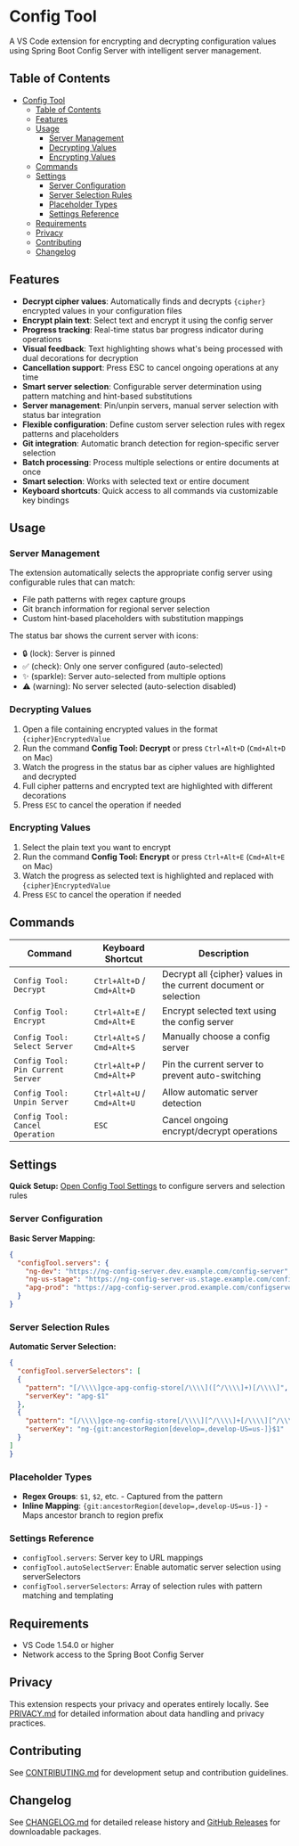 # Config Tool

A VS Code extension for encrypting and decrypting configuration values using Spring Boot Config Server with intelligent server management.

## Table of Contents

- [Config Tool](#config-tool)
  - [Table of Contents](#table-of-contents)
  - [Features](#features)
  - [Usage](#usage)
    - [Server Management](#server-management)
    - [Decrypting Values](#decrypting-values)
    - [Encrypting Values](#encrypting-values)
  - [Commands](#commands)
  - [Settings](#settings)
    - [Server Configuration](#server-configuration)
    - [Server Selection Rules](#server-selection-rules)
    - [Placeholder Types](#placeholder-types)
    - [Settings Reference](#settings-reference)
  - [Requirements](#requirements)
  - [Privacy](#privacy)
  - [Contributing](#contributing)
  - [Changelog](#changelog)

## Features

- **Decrypt cipher values**: Automatically finds and decrypts `{cipher}` encrypted values in your configuration files
- **Encrypt plain text**: Select text and encrypt it using the config server
- **Progress tracking**: Real-time status bar progress indicator during operations
- **Visual feedback**: Text highlighting shows what's being processed with dual decorations for decryption
- **Cancellation support**: Press ESC to cancel ongoing operations at any time
- **Smart server selection**: Configurable server determination using pattern matching and hint-based substitutions
- **Server management**: Pin/unpin servers, manual server selection with status bar integration
- **Flexible configuration**: Define custom server selection rules with regex patterns and placeholders
- **Git integration**: Automatic branch detection for region-specific server selection
- **Batch processing**: Process multiple selections or entire documents at once
- **Smart selection**: Works with selected text or entire document
- **Keyboard shortcuts**: Quick access to all commands via customizable key bindings

## Usage

### Server Management

The extension automatically selects the appropriate config server using configurable rules that can match:
- File path patterns with regex capture groups
- Git branch information for regional server selection
- Custom hint-based placeholders with substitution mappings

The status bar shows the current server with icons:
- 🔒 (lock): Server is pinned
- ✅ (check): Only one server configured (auto-selected)
- ✨ (sparkle): Server auto-selected from multiple options
- ⚠️ (warning): No server selected (auto-selection disabled)

### Decrypting Values

1. Open a file containing encrypted values in the format `{cipher}EncryptedValue`
2. Run the command **Config Tool: Decrypt** or press `Ctrl+Alt+D` (`Cmd+Alt+D` on Mac)
3. Watch the progress in the status bar as cipher values are highlighted and decrypted
4. Full cipher patterns and encrypted text are highlighted with different decorations
5. Press `ESC` to cancel the operation if needed

### Encrypting Values

1. Select the plain text you want to encrypt
2. Run the command **Config Tool: Encrypt** or press `Ctrl+Alt+E` (`Cmd+Alt+E` on Mac)
3. Watch the progress as selected text is highlighted and replaced with `{cipher}EncryptedValue`
4. Press `ESC` to cancel the operation if needed

## Commands

| Command | Keyboard Shortcut | Description |
|---------|-------------------|-------------|
| `Config Tool: Decrypt` | `Ctrl+Alt+D` / `Cmd+Alt+D` | Decrypt all {cipher} values in the current document or selection |
| `Config Tool: Encrypt` | `Ctrl+Alt+E` / `Cmd+Alt+E` | Encrypt selected text using the config server |
| `Config Tool: Select Server` | `Ctrl+Alt+S` / `Cmd+Alt+S` | Manually choose a config server |
| `Config Tool: Pin Current Server` | `Ctrl+Alt+P` / `Cmd+Alt+P` | Pin the current server to prevent auto-switching |
| `Config Tool: Unpin Server` | `Ctrl+Alt+U` / `Cmd+Alt+U` | Allow automatic server detection |
| `Config Tool: Cancel Operation` | `ESC` | Cancel ongoing encrypt/decrypt operations |

## Settings

**Quick Setup:** [Open Config Tool Settings](command:workbench.action.openSettings?%5B%22configTool%22%5D) to configure servers and selection rules

### Server Configuration

**Basic Server Mapping:**
```json
{
  "configTool.servers": {
    "ng-dev": "https://ng-config-server.dev.example.com/config-server",
    "ng-us-stage": "https://ng-config-server-us.stage.example.com/config-server",
    "apg-prod": "https://apg-config-server.prod.example.com/configserver"
  }
}
```

### Server Selection Rules

**Automatic Server Selection:**
```json
{
  "configTool.serverSelectors": [
  {
    "pattern": "[/\\\\]gce-apg-config-store[/\\\\]([^/\\\\]+)[/\\\\]",
    "serverKey": "apg-$1"
  },
  {
    "pattern": "[/\\\\]gce-ng-config-store[/\\\\][^/\\\\]+[/\\\\][^/\\\\]+-(\\w+)\\.ya?ml$",
    "serverKey": "ng-{git:ancestorRegion[develop=,develop-US=us-]}$1"
  }
]
}
```

### Placeholder Types

- **Regex Groups**: `$1`, `$2`, etc. - Captured from the pattern
- **Inline Mapping**: `{git:ancestorRegion[develop=,develop-US=us-]}` - Maps ancestor branch to region prefix

### Settings Reference

- `configTool.servers`: Server key to URL mappings
- `configTool.autoSelectServer`: Enable automatic server selection using serverSelectors
- `configTool.serverSelectors`: Array of selection rules with pattern matching and templating

## Requirements

- VS Code 1.54.0 or higher
- Network access to the Spring Boot Config Server

## Privacy

This extension respects your privacy and operates entirely locally. See [PRIVACY.md](PRIVACY.md) for detailed information about data handling and privacy practices.

## Contributing

See [CONTRIBUTING.md](CONTRIBUTING.md) for development setup and contribution guidelines.

## Changelog

See [CHANGELOG.md](CHANGELOG.md) for detailed release history and [GitHub Releases](https://github.com/tenerity-bbc/ext-vscode-config-tool/releases) for downloadable packages.